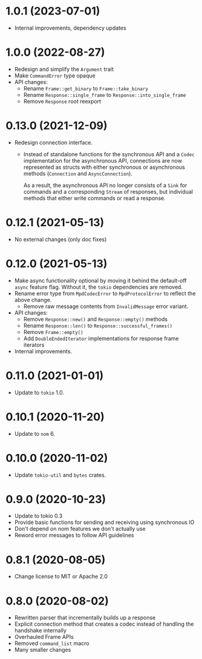 # 1.0.1 (2023-07-01)

 - Internal improvements, dependency updates

# 1.0.0 (2022-08-27)

 - Redesign and simplify the `Argument` trait
 - Make `CommandError` type opaque
 - API changes:
   - Rename `Frame::get_binary` to `Frame::take_binary`
   - Rename `Response::single_frame` to `Response::into_single_frame`
   - Remove `Response` root reexport

# 0.13.0 (2021-12-09)

 - Redesign connection interface.
   - Instead of standalone functions for the synchronous API and a `Codec` implementation for the asynchronous API, connections are now represented as structs with either synchronous or asynchronous methods (`Connection` and `AsyncConnection`).

     As a result, the asynchronous API no longer consists of a `Sink` for commands and a corresponding `Stream` of responses, but individual methods that either write commands or read a response.

# 0.12.1 (2021-05-13)

 - No external changes (only doc fixes)

# 0.12.0 (2021-05-13)

 - Make async functionality optional by moving it behind the default-off `async` feature flag. Without it, the `tokio` dependencies are removed.
 - Rename error type from `MpdCodecError` to `MpdProtocolError` to reflect the above change.
   - Remove raw message contents from `InvalidMessage` error variant.
 - API changes:
   - Remove `Response::new()` and `Response::empty()` methods
   - Rename `Response::len()` to `Response::successful_frames()`
   - Remove `Frame::empty()`
   - Add `DoubleEndedIterator` implementations for response frame iterators
 - Internal improvements.

# 0.11.0 (2021-01-01)

 - Update to `tokio` 1.0.

# 0.10.1 (2020-11-20)

 - Update to `nom` 6.

# 0.10.0 (2020-11-02)

 - Update `tokio-util` and `bytes` crates.

# 0.9.0 (2020-10-23)

 - Update to tokio 0.3
 - Provide basic functions for sending and receiving using synchronous IO
 - Don't depend on nom features we don't actually use
 - Reword error messages to follow API guidelines

# 0.8.1 (2020-08-05)

 - Change license to MIT or Apache 2.0

# 0.8.0 (2020-08-02)

 - Rewritten parser that incrementally builds up a response
 - Explicit connection method that creates a codec instead of handling the handshake internally
 - Overhauled Frame APIs
 - Removed `command_list` macro
 - Many smaller changes
